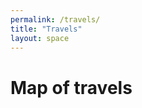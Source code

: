```yaml
---
permalink: /travels/
title: "Travels"
layout: space
---
```

# Map of travels
<html>
    <head>
        <meta name="viewport" content="width=device-width, initial-scale=1.0">
        <link rel="stylesheet" href="https://unpkg.com/leaflet@1.3.3/dist/leaflet.css"/>
        <link rel="stylesheet" href="https://unpkg.com/leaflet.markercluster@1.3.0/dist/MarkerCluster.css"/>
        <link rel="stylesheet" href="https://unpkg.com/leaflet.markercluster@1.3.0/dist/MarkerCluster.Default.css"/>
        <link rel="stylesheet" href="/leaflet/fullscreen/leaflet.fullscreen.css"/>
        <link rel="stylesheet" href="/leaflet/map.css"/>
        <script src="https://unpkg.com/leaflet@1.3.3/dist/leaflet.js"></script>
        <script src="https://unpkg.com/leaflet.markercluster@1.3.0/dist/leaflet.markercluster.js"></script>
        <script src="/leaflet/fullscreen/Leaflet.fullscreen.min.js"></script>
        <script src="/leaflet/locations.js"></script>
    </head>
    <body>
        <br>
        <div id="map">
            <script>
                var tileLayer = L.tileLayer("https://api.tiles.mapbox.com/v4/{id}/{z}/{x}/{y}.png?access_token={accessToken}", {
                    id: "mapbox.streets",
                    accessToken: "pk.eyJ1IjoicmFiZXJuYXQiLCJhIjoiY2luajV5eW51MHhneXVhbTNhdWEzbmRkaSJ9.EzUhO4SMompzRVWAYZcoFw"
                });
                var map = L.map("map", {
                    center: [0, 180],
                    zoom: 0.3,
                    fullscreenControl: {
                        psudoFullscreen: false
                    }
                });
                map.addLayer(tileLayer);
                var markers = L.markerClusterGroup({
                    showCoverageOnHover: false,
                    maxClusterRadius: 80
                });
    		    for (var i = 0; i < addressPoints.length; i++) {
    			    var a = addressPoints[i];
    			    var title = a[0];
    			    var marker = L.marker(new L.LatLng(a[1], a[2]), { title: title });
    			    marker.bindPopup(title);
    			    markers.addLayer(marker);
    		     }
    		     map.addLayer(markers);
    		     map.zoomIn();
                 });
    	     </script>
        </div>
    </body>
</html>
